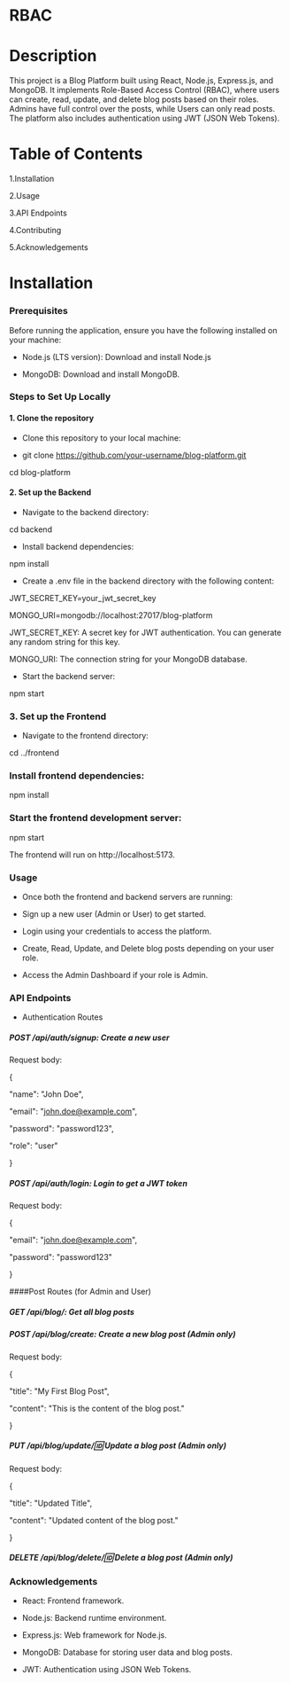 # RBAC
 
# Description

This project is a Blog Platform built using React, Node.js, Express.js, and MongoDB. It implements Role-Based Access Control (RBAC), where users can create, read, update, and delete blog posts based on their roles. Admins have full control over the posts, while Users can only read posts. The platform also includes authentication using JWT (JSON Web Tokens).


# Table of Contents

1.Installation

2.Usage

3.API Endpoints

4.Contributing

5.Acknowledgements



# Installation

### Prerequisites

Before running the application, ensure you have the following installed on your machine:

- Node.js (LTS version): Download and install Node.js

- MongoDB: Download and install MongoDB.



### Steps to Set Up Locally

#### 1. Clone the repository
   
- Clone this repository to your local machine:

- git clone https://github.com/your-username/blog-platform.git

cd blog-platform


#### 2. Set up the Backend

- Navigate to the backend directory:

cd backend


- Install backend dependencies:

npm install


- Create a .env file in the backend directory with the following content:

JWT_SECRET_KEY=your_jwt_secret_key

MONGO_URI=mongodb://localhost:27017/blog-platform


JWT_SECRET_KEY: A secret key for JWT authentication. You can generate any random string for this key.

MONGO_URI: The connection string for your MongoDB database.



- Start the backend server:

npm start


### 3. Set up the Frontend

- Navigate to the frontend directory:

cd ../frontend


### Install frontend dependencies:

npm install



### Start the frontend development server:

npm start

The frontend will run on http://localhost:5173.




### Usage

- Once both the frontend and backend servers are running:

- Sign up a new user (Admin or User) to get started.

- Login using your credentials to access the platform.

- Create, Read, Update, and Delete blog posts depending on your user role.

- Access the Admin Dashboard if your role is Admin.



### API Endpoints

- Authentication Routes

##### POST /api/auth/signup: Create a new user

Request body:

{

  "name": "John Doe",
  
  "email": "john.doe@example.com",
  
  "password": "password123",
  
  "role": "user"
  
}




##### POST /api/auth/login: Login to get a JWT token

Request body:

{

  "email": "john.doe@example.com",
  
  "password": "password123"
  
}




####Post Routes (for Admin and User)

##### GET /api/blog/: Get all blog posts

##### POST /api/blog/create: Create a new blog post (Admin only)

Request body:

{

  "title": "My First Blog Post",
  
  "content": "This is the content of the blog post."
  
}


##### PUT /api/blog/update/:id: Update a blog post (Admin only)

Request body:

{

  "title": "Updated Title",
  
  "content": "Updated content of the blog post."
  
}

##### DELETE /api/blog/delete/:id: Delete a blog post (Admin only)



### Acknowledgements

- React: Frontend framework.

- Node.js: Backend runtime environment.

- Express.js: Web framework for Node.js.

- MongoDB: Database for storing user data and blog posts.

- JWT: Authentication using JSON Web Tokens.
